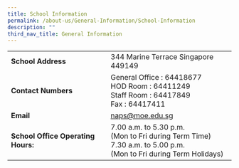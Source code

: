 ```yaml
---
title: School Information
permalink: /about-us/General-Information/School-Information
description: ""
third_nav_title: General Information
---
```

| | |
| -------- | -------- | 
| **School Address**     | 344 Marine Terrace Singapore 449149     | 
|**Contact Numbers**|General Office : 64418677<br>HOD Room : 64411249<br>Staff Room : 64417849<br>Fax : 64417411
|**Email**|[naps@moe.edu.sg](mailto:naps@moe.edu.sg)
|**School Office Operating Hours:**|7.00 a.m. to 5.30 p.m.<br>(Mon to Fri during Term Time)<br>7.30 a.m. to 5.00 p.m.<br>(Mon to Fri during Term Holidays)